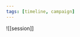 ```yaml
---
tags: [timeline, campaign]
---
```

 
<span 
	  class='ob-timelines' 
	  data-date='1491-10-00-00' 
	  data-title='Harvesting Kobolds' 
	  data-class='orange' > 
	![[session]]
</span>
